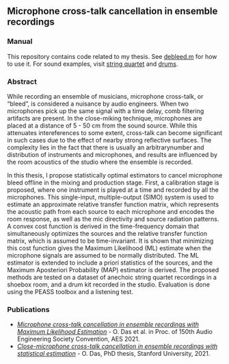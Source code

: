 <h2>Microphone cross-talk cancellation in ensemble recordings</h2>

<h3>Manual</h3>

<p> This repository contains code related to my thesis. See <a href="my code/debleed.m">debleed.m</a> for how to use it. For sound examples, visit <a href = "https://ccrma.stanford.edu/~orchi/Mic-bleed/sound_examples_quartet.html">string quartet</a> and <a href = "https://ccrma.stanford.edu/~orchi/Mic-bleed/sound_examples_drums.html">drums</a>.</p>

<h3>Abstract</h3>

<p>While recording an ensemble of musicians, microphone cross-talk, or “bleed”, is considered a nuisance by audio engineers. When two microphones pick up the same signal with a time delay, comb filtering artifacts are present. In the close-miking technique, microphones are placed at a distance of 5 - 50 cm from the sound source. While this attenuates intereferences to some extent, cross-talk can become significant in such cases due to the effect of
nearby strong reflective surfaces. The complexity lies in the fact that there is usually an arbitrarynumber and distribution of instruments and microphones, and results are influenced by the room acoustics of the studio where the ensemble is recorded.</p>

<p>In this thesis, I propose statistically optimal estimators to cancel microphone bleed offline in the mixing and production stage. First, a calibration stage is proposed, where one instrument is played at a time and recorded by all the microphones. This single-input, multiple-output (SIMO) system is used to estimate an approximate relative transfer function matrix, which represents the acoustic path from each source to each microphone and encodes the room response, as well as the mic directivity and source radiation patterns. A convex cost function is derived in the time-frequency domain that simultaneously optimizes the sources and the relative transfer function matrix, which is assumed to be time-invariant. It is shown that minimizing this cost function gives the Maximum Likelihood (ML) estimate when the microphone signals are assumed to be normally distributed. The ML estimator is extended to include a priori statistics of the sources, and the Maximum Aposteriori
Probability (MAP) estimator is derived. The proposed methods are tested on a dataset of anechoic string quartet recordings in a shoebox room, and a drum kit recorded in the studio. Evaluation is done using the PEASS toolbox and a listening test.
</p>


<h3>Publications</h3>
<ul>
	<li><i><a href = "https://www.aes.org/e-lib/browse.cfm?elib=21064">Microphone cross-talk cancellation in ensemble recordings with Maximum Likelihood Estimation</a></i> - O. Das et al. in Proc. of 150th Audio Engineering Society Convention, AES 2021.</li>
	<li><i><a href = "https://ccrma.stanford.edu/~orchi/Documents/odas_thesis_final.pdf">Close-microphone cross-talk cancellation in ensemble recordings with statistical estimation</a></i> - O. Das, PhD thesis, Stanford University, 2021.</li>
</ul>
